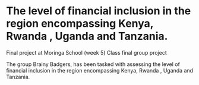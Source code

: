 # The level of financial inclusion in the region encompassing Kenya, Rwanda , Uganda and Tanzania.
Final project at Moringa School (week 5)
Class final group project

The group Brainy Badgers, has been tasked with assessing the level of financial inclusion in the region encompassing Kenya, Rwanda , Uganda and Tanzania.
